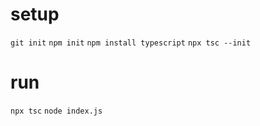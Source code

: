 # setup
`git init`
`npm init`
`npm install typescript`
`npx tsc --init`
# run
`npx tsc`
`node index.js`
